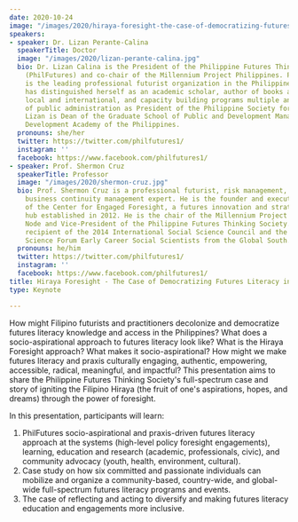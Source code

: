 ```yaml
---
date: 2020-10-24
image: "/images/2020/hiraya-foresight-the-case-of-democratizing-futures-literacy-in-the-phillipines.jpg"
speakers:
- speaker: Dr. Lizan Perante-Calina
  speakerTitle: Doctor
  image: "/images/2020/lizan-perante-calina.jpg"
  bio: Dr. Lizan Calina is the President of the Philippine Futures Thinking Society
    (PhilFutures) and co-chair of the Millennium Project Philippines. PhilFutures
    is the leading professional futurist organization in the Philippines. t Dr. Lizan
    has distinguished herself as an academic scholar, author of books and journals
    local and international, and capacity building programs multiple and allied fields
    of public administration as President of the Philippine Society for Public Administration.
    Lizan is Dean of the Graduate School of Public and Development Management of the
    Development Academy of the Philippines.
  pronouns: she/her
  twitter: https://twitter.com/philfutures1/
  instagram: ''
  facebook: https://www.facebook.com/philfutures1/
- speaker: Prof. Shermon Cruz
  speakerTitle: Professor
  image: "/images/2020/shermon-cruz.jpg"
  bio: Prof. Shermon Cruz is a professional futurist, risk management, and certified
    business continuity management expert. He is the founder and executive director
    of the Center for Engaged Foresight, a futures innovation and strategic foresight
    hub established in 2012. He is the chair of the Millennium Project Philippines
    Node and Vice-President of the Philippine Futures Thinking Society. He was the
    recipient of the 2014 International Social Science Council and the World Social
    Science Forum Early Career Social Scientists from the Global South.
  pronouns: he/him
  twitter: https://twitter.com/philfutures1/
  instagram: ''
  facebook: https://www.facebook.com/philfutures1/
title: Hiraya Foresight - The Case of Democratizing Futures Literacy in the Philippines
type: Keynote

---
```

How might Filipino futurists and practitioners decolonize and democratize futures literacy knowledge and access in the Philippines? What does a socio-aspirational approach to futures literacy look like?  What is the Hiraya Foresight approach? What makes it socio-aspirational? How might we make futures literacy and praxis culturally engaging, authentic, empowering, accessible, radical, meaningful, and impactful?  This presentation aims to share the Philippine Futures Thinking Society's full-spectrum case and story of igniting the Filipino Hiraya (the fruit of one's aspirations, hopes, and dreams) through the power of foresight.

In this presentation, participants will learn:

1. PhilFutures socio-aspirational and praxis-driven futures literacy approach at the systems (high-level policy foresight engagements),  learning, education and research (academic, professionals, civic), and community advocacy (youth, health, environment, cultural).
2. Case study on how six committed and passionate individuals can mobilize and organize a community-based, country-wide, and global-wide full-spectrum futures literacy programs and events.
3. The case of reflecting and acting to diversify and making futures literacy education and engagements more inclusive.